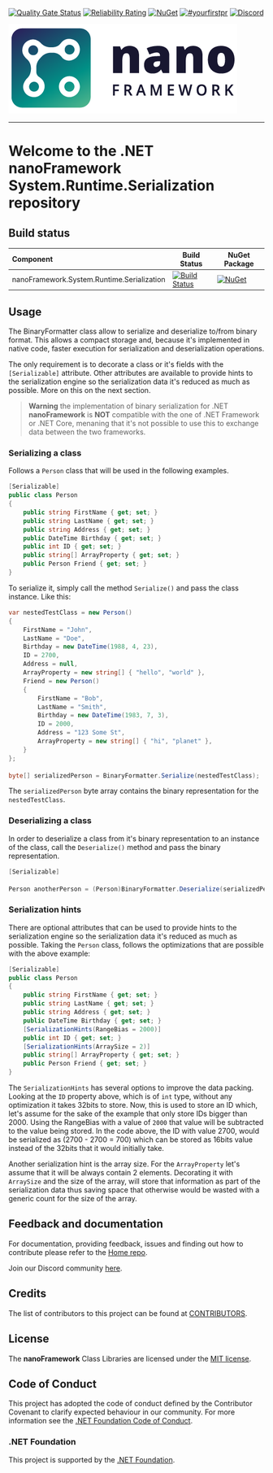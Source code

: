 [![Quality Gate Status](https://sonarcloud.io/api/project_badges/measure?project=nanoframework_System.Runtime.Serialization&metric=alert_status)](https://sonarcloud.io/summary/new_code?id=nanoframework_System.Runtime.Serialization) [![Reliability Rating](https://sonarcloud.io/api/project_badges/measure?project=nanoframework_System.Runtime.Serialization&metric=reliability_rating)](https://sonarcloud.io/summary/new_code?id=nanoframework_System.Runtime.Serialization) [![NuGet](https://img.shields.io/nuget/dt/nanoFramework.System.Runtime.Serialization.svg?label=NuGet&style=flat&logo=nuget)](https://www.nuget.org/packages/nanoFramework.System.Runtime.Serialization/) [![#yourfirstpr](https://img.shields.io/badge/first--timers--only-friendly-blue.svg)](https://github.com/nanoframework/Home/blob/main/CONTRIBUTING.md) [![Discord](https://img.shields.io/discord/478725473862549535.svg?logo=discord&logoColor=white&label=Discord&color=7289DA)](https://discord.gg/gCyBu8T)

![nanoFramework logo](https://raw.githubusercontent.com/nanoframework/Home/main/resources/logo/nanoFramework-repo-logo.png)

-----

# Welcome to the .NET **nanoFramework** System.Runtime.Serialization repository

## Build status

| Component | Build Status | NuGet Package |
|:-|---|---|
| nanoFramework.System.Runtime.Serialization | [![Build Status](https://dev.azure.com/nanoframework/System.Runtime.Serialization/_apis/build/status/nanoframework.System.Runtime.Serialization?branchName=main)](https://dev.azure.com/nanoframework/System.Runtime.Serialization/_build/latest?definitionId=101&branchName=main) | [![NuGet](https://img.shields.io/nuget/v/nanoFramework.System.Runtime.Serialization.svg?label=NuGet&style=flat&logo=nuget)](https://www.nuget.org/packages/nanoFramework.System.Runtime.Serialization/) |

## Usage

The BinaryFormatter class allow to serialize and deserialize to/from binary format. This allows a compact storage and, because it's implemented in native code, faster execution for serialization and deserialization operations.

The only requirement is to decorate a class or it's fields with the `[Serializable]` attribute.
Other attributes are available to provide hints to the serialization engine so the serialization data it's reduced as much as possible. More on this on the next section.

> **Warning** the implementation of binary serialization for .NET **nanoFramework** is **NOT** compatible with the one of .NET Framework or .NET Core, menaning that it's not possible to use this to exchange data between the two frameworks.

### Serializing a class

Follows a `Person` class that will be used in the following examples.

```csharp
[Serializable]
public class Person
{
    public string FirstName { get; set; }
    public string LastName { get; set; }
    public string Address { get; set; }
    public DateTime Birthday { get; set; }
    public int ID { get; set; }
    public string[] ArrayProperty { get; set; }
    public Person Friend { get; set; }
}
```

To serialize it, simply call the method `Serialize()` and pass the class instance. Like this:

```csharp
var nestedTestClass = new Person()
{
    FirstName = "John",
    LastName = "Doe",
    Birthday = new DateTime(1988, 4, 23),
    ID = 2700,
    Address = null,
    ArrayProperty = new string[] { "hello", "world" },
    Friend = new Person()
    {
        FirstName = "Bob",
        LastName = "Smith",
        Birthday = new DateTime(1983, 7, 3),
        ID = 2000,
        Address = "123 Some St",
        ArrayProperty = new string[] { "hi", "planet" },
    }
};

byte[] serializedPerson = BinaryFormatter.Serialize(nestedTestClass);
```

The `serializedPerson` byte array contains the binary representation for the `nestedTestClass`.

### Deserializing a class

In order to deserialize a class from it's binary representation to an instance of the class, call the `Deserialize()` method and pass the binary representation.

```csharp
[Serializable]

Person anotherPerson = (Person)BinaryFormatter.Deserialize(serializedPerson);
```

### Serialization hints

There are optional attributes that can be used to provide hints to the serialization engine so the serialization data it's reduced as much as possible.
Taking the `Person` class, follows the optimizations that are possible with the above example:

```csharp
[Serializable]
public class Person
{
    public string FirstName { get; set; }
    public string LastName { get; set; }
    public string Address { get; set; }
    public DateTime Birthday { get; set; }
    [SerializationHints(RangeBias = 2000)]
    public int ID { get; set; }
    [SerializationHints(ArraySize = 2)]
    public string[] ArrayProperty { get; set; }
    public Person Friend { get; set; }
}
```

The `SerializationHints` has several options to improve the data packing.
Looking at the `ID` property above, which is of `int` type, without any optimization it takes 32bits to store. Now, this is used to store an ID which, let's assume for the sake of the example that only store IDs bigger than 2000. 
Using the RangeBias with a value of `2000` that value will be subtracted to the value being stored. 
In the code above, the ID with value 2700, would be serialized as (2700 - 2700 = 700) which can be stored as 16bits value instead of the 32bits that it would initially take.

Another serialization hint is the array size. For the `ArrayProperty` let's assume that it will be always contain 2 elements. 
Decorating it with `ArraySize` and the size of the array, will store that information as part of the serialization data thus saving space that otherwise would be wasted with a generic count for the size of the array. 

## Feedback and documentation

For documentation, providing feedback, issues and finding out how to contribute please refer to the [Home repo](https://github.com/nanoframework/Home).

Join our Discord community [here](https://discord.gg/gCyBu8T).

## Credits

The list of contributors to this project can be found at [CONTRIBUTORS](https://github.com/nanoframework/Home/blob/main/CONTRIBUTORS.md).

## License

The **nanoFramework** Class Libraries are licensed under the [MIT license](LICENSE.md).

## Code of Conduct

This project has adopted the code of conduct defined by the Contributor Covenant to clarify expected behaviour in our community.
For more information see the [.NET Foundation Code of Conduct](https://dotnetfoundation.org/code-of-conduct).

### .NET Foundation

This project is supported by the [.NET Foundation](https://dotnetfoundation.org).
